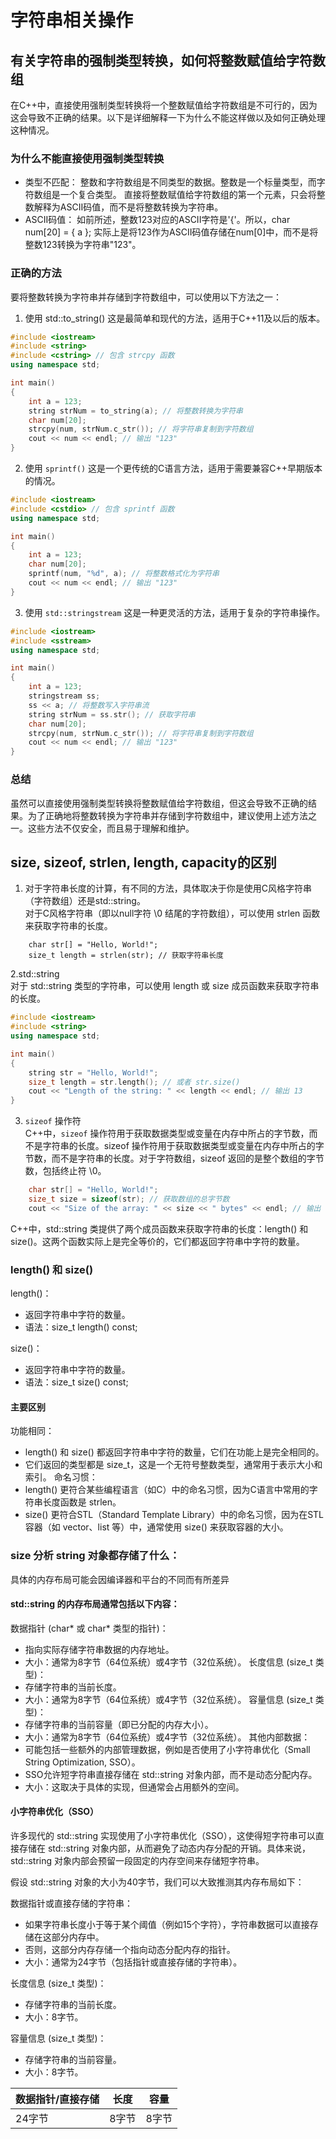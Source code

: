 ﻿# 字符串相关操作

## 有关字符串的强制类型转换，如何将整数赋值给字符数组

在C++中，直接使用强制类型转换将一个整数赋值给字符数组是不可行的，因为这会导致不正确的结果。以下是详细解释一下为什么不能这样做以及如何正确处理这种情况。

### 为什么不能直接使用强制类型转换
- 类型不匹配：
整数和字符数组是不同类型的数据。整数是一个标量类型，而字符数组是一个复合类型。
直接将整数赋值给字符数组的第一个元素，只会将整数解释为ASCII码值，而不是将整数转换为字符串。
- ASCII码值：
如前所述，整数123对应的ASCII字符是'{'。所以，char num[20] = { a }; 实际上是将123作为ASCII码值存储在num[0]中，而不是将整数123转换为字符串"123"。
### 正确的方法
要将整数转换为字符串并存储到字符数组中，可以使用以下方法之一：

1. 使用 std::to_string()
这是最简单和现代的方法，适用于C++11及以后的版本。

```cpp
#include <iostream>
#include <string>
#include <cstring> // 包含 strcpy 函数
using namespace std;

int main()
{
    int a = 123;
    string strNum = to_string(a); // 将整数转换为字符串
    char num[20];
    strcpy(num, strNum.c_str()); // 将字符串复制到字符数组
    cout << num << endl; // 输出 "123"
}
```
2. 使用 `sprintf()`
这是一个更传统的C语言方法，适用于需要兼容C++早期版本的情况。

```cpp
#include <iostream>
#include <cstdio> // 包含 sprintf 函数
using namespace std;

int main()
{
    int a = 123;
    char num[20];
    sprintf(num, "%d", a); // 将整数格式化为字符串
    cout << num << endl; // 输出 "123"
}
```
3. 使用 `std::stringstream`
这是一种更灵活的方法，适用于复杂的字符串操作。

```cpp
#include <iostream>
#include <sstream>
using namespace std;

int main()
{
    int a = 123;
    stringstream ss;
    ss << a; // 将整数写入字符串流
    string strNum = ss.str(); // 获取字符串
    char num[20];
    strcpy(num, strNum.c_str()); // 将字符串复制到字符数组
    cout << num << endl; // 输出 "123"
}
```
### 总结
虽然可以直接使用强制类型转换将整数赋值给字符数组，但这会导致不正确的结果。为了正确地将整数转换为字符串并存储到字符数组中，建议使用上述方法之一。这些方法不仅安全，而且易于理解和维护。


##  size, sizeof, strlen, length, capacity的区别

1. 对于字符串长度的计算，有不同的方法，具体取决于你是使用C风格字符串（字符数组）还是std::string。  
对于C风格字符串（即以null字符 \0 结尾的字符数组），可以使用 strlen 函数来获取字符串的长度。  
```
    char str[] = "Hello, World!";
    size_t length = strlen(str); // 获取字符串长度
```
2.std::string  
对于 std::string 类型的字符串，可以使用 length 或 size 成员函数来获取字符串的长度。

```cpp
#include <iostream>
#include <string>
using namespace std;

int main()
{
    string str = "Hello, World!";
    size_t length = str.length(); // 或者 str.size()
    cout << "Length of the string: " << length << endl; // 输出 13
}
```

3. `sizeof` 操作符  
C++中，`sizeof` 操作符用于获取数据类型或变量在内存中所占的字节数，而不是字符串的长度。sizeof 操作符用于获取数据类型或变量在内存中所占的字节数，而不是字符串的长度。对于字符数组，sizeof 返回的是整个数组的字节数，包括终止符 \0。
```cpp
    char str[] = "Hello, World!";
    size_t size = sizeof(str); // 获取数组的总字节数
    cout << "Size of the array: " << size << " bytes" << endl; // 输出 14 bytes
```


C++中，std::string 类提供了两个成员函数来获取字符串的长度：length() 和 size()。这两个函数实际上是完全等价的，它们都返回字符串中字符的数量。

### length() 和 size()  
length()：
- 返回字符串中字符的数量。
- 语法：size_t length() const;  


size()：
- 返回字符串中字符的数量。
- 语法：size_t size() const;  

#### 主要区别
功能相同：  
- length() 和 size() 都返回字符串中字符的数量，它们在功能上是完全相同的。
- 它们返回的类型都是 size_t，这是一个无符号整数类型，通常用于表示大小和索引。
命名习惯：  
- length() 更符合某些编程语言（如C）中的命名习惯，因为C语言中常用的字符串长度函数是 strlen。
- size() 更符合STL（Standard Template Library）中的命名习惯，因为在STL容器（如 vector、list 等）中，通常使用 size() 来获取容器的大小。

### size 分析 string 对象都存储了什么：

具体的内存布局可能会因编译器和平台的不同而有所差异  
#### std::string 的内存布局通常包括以下内容：

数据指针 (char* 或 char* 类型的指针)：
- 指向实际存储字符串数据的内存地址。
- 大小：通常为8字节（64位系统）或4字节（32位系统）。
长度信息 (size_t 类型)：
- 存储字符串的当前长度。
- 大小：通常为8字节（64位系统）或4字节（32位系统）。
容量信息 (size_t 类型)：
- 存储字符串的当前容量（即已分配的内存大小）。
- 大小：通常为8字节（64位系统）或4字节（32位系统）。
其他内部数据：
- 可能包括一些额外的内部管理数据，例如是否使用了小字符串优化（Small String Optimization, SSO）。
- SSO允许短字符串直接存储在 std::string 对象内部，而不是动态分配内存。
- 大小：这取决于具体的实现，但通常会占用额外的空间。
#### 小字符串优化（SSO）
许多现代的 std::string 实现使用了小字符串优化（SSO），这使得短字符串可以直接存储在 std::string 对象内部，从而避免了动态内存分配的开销。具体来说，std::string 对象内部会预留一段固定的内存空间来存储短字符串。

假设 std::string 对象的大小为40字节，我们可以大致推测其内存布局如下：

数据指针或直接存储的字符串：  
- 如果字符串长度小于等于某个阈值（例如15个字符），字符串数据可以直接存储在这部分内存中。
- 否则，这部分内存存储一个指向动态分配内存的指针。
- 大小：通常为24字节（包括指针或直接存储的字符串）。


长度信息 (size_t 类型)：
- 存储字符串的当前长度。
- 大小：8字节。


容量信息 (size_t 类型)：  
- 存储字符串的当前容量。
- 大小：8字节。

| 数据指针/直接存储 |      长度       |     容量        |
|-----------------|-----------------|-----------------|
| 24字节          | 8字节           |  8字节           |
